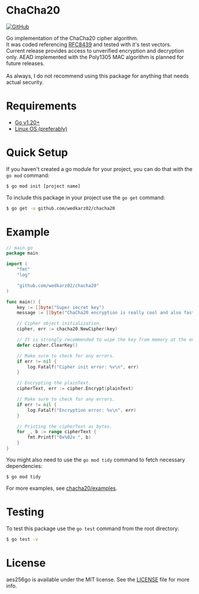 # ChaCha20

[![GitHub](https://img.shields.io/github/license/wedkarz02/chacha20)](https://github.com/wedkarz02/chacha20/blob/main/LICENSE)

Go implementation of the ChaCha20 cipher algorithm. \
It was coded referencing [RFC8439](https://datatracker.ietf.org/doc/html/rfc8439) and tested with it's test vectors. \
Current release provides access to unverified encryption and decryption only. AEAD implemented with the Poly1305 MAC algorithm is planned for future releases.
<br /><br />
As always, I do not recommend using this package for anything that needs actual security.

# Requirements
 * [Go v1.20+](https://go.dev/dl/)
 * [Linux OS (preferably)](https://ubuntu.com/download)

# Quick Setup
If you haven't created a go module for your project, you can do that with the ``go mod`` command:
```bash
$ go mod init [project name]
```
To include this package in your project use the ``go get`` command:
```bash
$ go get -u github.com/wedkarz02/chacha20
```
# Example
```go
// main.go
package main

import (
    "fmt"
    "log"

    "github.com/wedkarz02/chacha20"
)

func main() {
    key := []byte("Super secret key")
    message := []byte("ChaCha20 encryption is really cool and also fast!")

    // Cipher object initialization.
    cipher, err := chacha20.NewCipher(key)

    // It is strongly recommended to wipe the key from memory at the end.
    defer cipher.ClearKey()

    // Make sure to check for any errors.
    if err != nil {
        log.Fatalf("Cipher init error: %v\n", err)
    }

    // Encrypting the plainText.
    cipherText, err := cipher.Encrypt(plainText)

    // Make sure to check for any errors.
    if err != nil {
        log.Fatalf("Encryption error: %v\n", err)
    }

    // Printing the cipherText as bytes.
    for _, b := range cipherText {
        fmt.Printf("0x%02x ", b)
    }
}
```

You might also need to use the ``go mod tidy`` command to fetch necessary dependencies:
```bash
$ go mod tidy
```

For more examples, see [chacha20/examples](https://github.com/wedkarz02/chacha20/tree/main/examples).

# Testing
To test this package use the ``go test`` command from the root directory:
```bash
$ go test -v
```

# License
aes256go is available under the MIT license. See the [LICENSE](https://github.com/wedkarz02/chacha20/blob/main/LICENSE) file for more info.
